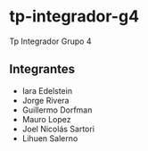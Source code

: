 # tp-integrador-g4

Tp Integrador Grupo 4

## Integrantes

- Iara Edelstein
- Jorge Rivera
- Guillermo Dorfman
- Mauro Lopez
- Joel Nicolás Sartori
- Lihuen Salerno
